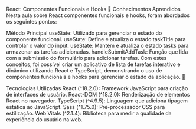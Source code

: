 React: Componentes Funcionais e Hooks 🚀
Conhecimentos Aprendidos
Nesta aula sobre React componentes funcionais e hooks, foram abordados os seguintes pontos:

Método Principal
useState: Utilizado para gerenciar o estado do componente funcional.
useState: Define e atualiza o estado taskTitle para controlar o valor do input.
useState: Mantém e atualiza o estado tasks para armazenar as tarefas adicionadas.
handleSubmitAddTask: Função que lida com a submissão do formulário para adicionar tarefas.
Com estes conceitos, foi possível criar um aplicativo de lista de tarefas interativo e dinâmico utilizando React e TypeScript, demonstrando o uso de componentes funcionais e hooks para gerenciar o estado da aplicação. 🌟

Tecnologias Utilizadas
React (^18.2.0): Framework JavaScript para criação de interfaces de usuário.
React-DOM (^18.2.0): Renderização de elementos React no navegador.
TypeScript (^4.9.5): Linguagem que adiciona tipagem estática ao JavaScript.
Sass (^1.75.0): Pré-processador CSS para estilização.
Web Vitals (^2.1.4): Biblioteca para medir a qualidade da experiência do usuário na web.

